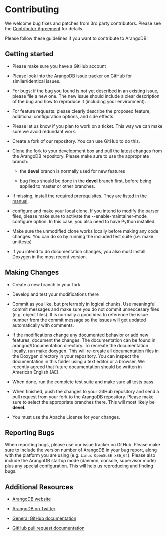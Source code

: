 Contributing
============

We welcome bug fixes and patches from 3rd party contributors. Please
see the [Contributor Agreement](https://www.arangodb.com/community#contribute)
for details.

Please follow these guidelines if you want to contribute to ArangoDB:

Getting started
---------------

* Please make sure you have a GitHub account

* Please look into the ArangoDB issue tracker on GitHub for similar/identical
  issues.

* For bugs: if the bug you found is not yet described in an existing
  issue, please file a new one. The new issue should include a clear
  description of the bug and how to reproduce it (including your
  environment).

* For feature requests: please clearly describe the proposed feature, additional
  configuration options, and side effects.

* Please let us know if you plan to work on a ticket. This way we can make sure
  we avoid redundant work.

* Create a fork of our repository. You can use GitHub to do this.

* Clone the fork to your development box and pull the latest changes from the
  ArangoDB repository. Please make sure to use the appropriate branch:

  * the **devel** branch is normally used for new features 

  * bug fixes should be done in the **devel** branch first, before being applied to
    master or other branches.

* If missing, install the required prerequisites. They are listed
  [in the manual](https://docs.arangodb.com/Installing/Compiling.html).

* configure and make your local clone. If you intend to modify the parser files,
  please make sure to activate the --enable-maintainer-mode configure option. In
  this case, you also need to have Python installed.

* Make sure the unmodified clone works locally before making any code
  changes. You can do so by running the included test suite (i.e. make
  unittests)

* If you intend to do documentation changes, you also must install Doxygen in
  the most recent version.

Making Changes
--------------

* Create a new branch in your fork

* Develop and test your modifications there

* Commit as you like, but preferrably in logical chunks. Use meaningful commit
  messages and make sure you do not commit unneccesary files (e.g. object
  files). It is normally a good idea to reference the issue number from the
  commit message so the issues will get updated automatically with comments.

* If the modifications change any documented behavior or add new features,
  document the changes. The documentation can be found in arangod/Documentation
  directory. To recreate the documentation locally, run make doxygen. This will
  re-create all documentation files in the Doxygen directory in your
  repository. You can inspect the documentation in this folder using a text
  editor or a browser. We recently agreed that future documentation should be
  written in American English (AE).

* When done, run the complete test suite and make sure all tests pass.

* When finished, push the changes to your GitHub repository and send a pull
  request from your fork to the ArangoDB repository. Please make sure to select
  the appropriate branches there. This will most likely be **devel**.

* You must use the Apache License for your changes.

Reporting Bugs
--------------

When reporting bugs, please use our issue tracker on GitHub.  Please make sure
to include the version number of ArangoDB in your bug report, along with the
platform you are using (e.g. `Linux OpenSuSE x86_64`).  Please also include the
ArangoDB startup mode (daemon, console, supervisor mode) plus any special
configuration.  This will help us reproducing and finding bugs.

Additional Resources
--------------------

* [ArangoDB website](https://www.arangodb.com/)

* [ArangoDB on Twitter](https://twitter.com/arangodb)

* [General GitHub documentation](https://help.github.com/)

* [GitHub pull request documentation](https://help.github.com/send-pull-requests/)
